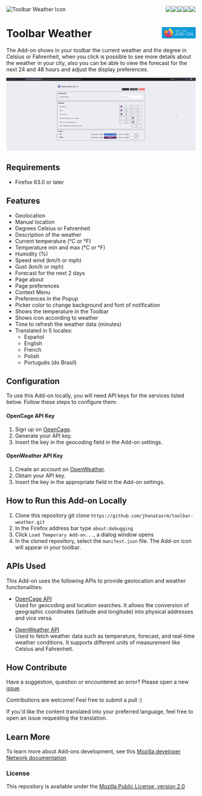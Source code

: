 [<img align="right" src="https://img.shields.io/github/issues/jhonatasrm/toolbar-weather.svg">](https://github.com/jhonatasrm/toolbar-weather/issues)
[<img align="right" src="https://img.shields.io/github/license/jhonatasrm/toolbar-weather.svg">](https://github.com/jhonatasrm/toolbar-weather/blob/master/LICENSE)
[<img align="right" src="https://img.shields.io/github/forks/jhonatasrm/toolbar-weather.svg">]()
[<img align="right" src="https://img.shields.io/github/stars/jhonatasrm/toolbar-weather.svg">]()
[<img align="right" src="https://img.shields.io/github/release/jhonatasrm/toolbar-weather.svg">](https://github.com/jhonatasrm/toolbar-weather/releases)

![Toolbar Weather Icon](/src/res/icons/icon@2x.png)

# Toolbar Weather [<img align="right" style="width:auto;height:32px;" src="https://raw.githubusercontent.com/jhonatasrm/jhonatasrm.github.io/master/images/addon-firefox.png">](https://addons.mozilla.org/en-US/firefox/addon/toolbar-weather/)

The Add-on shows in your toolbar the current weather and the degree in Celsius or Fahrenheit, when you click is possible to see more details about the weather in your city, also you can be able to view the forecast for the next 24 and 48 hours and adjust the display preferences.

![Toolbar Weather Screenshot](toolbar-weather.gif)

## Requirements
* Firefox 63.0 or later

## Features
* Geolocation
* Manual location
* Degrees Celsius or Fahrenheit
* Description of the weather
* Current temperature (°C or °F)
* Temperature min and max (°C or °F)
* Humidity (%)
* Speed wind (km/h or mph)
* Gust (km/h or mph)
* Forecast for the next 2 days
* Page about
* Page preferences
* Context Menu
* Preferences in the Popup
* Picker color to change background and font of notification
* Shows the temperature in the Toolbar
* Shows icon according to weather
* Time to refresh the weather data (minutes)
* Translated in 5 locales: 
  * Español
  * English 
  * French
  * Polish
  * Português (do Brasil)

## Configuration

To use this Add-on locally, you will need API keys for the services listed below. Follow these steps to configure them:

#### OpenCage API Key
1. Sign up on [OpenCage](https://opencagedata.com/).
2. Generate your API key.
3. Insert the key in the geocoding field in the Add-on settings.

#### OpenWeather API Key
1. Create an account on [OpenWeather](https://openweathermap.org/).
2. Obtain your API key.
3. Insert the key in the appropriate field in the Add-on settings.

## How to Run this Add-on Locally

1. Clone this repository git clone ```https://github.com/jhonatasrm/toolbar-weather.git```
2. In the Firefox address bar type ```about:debugging```
3. Click ```Load Temporary Add-on...```, a dialog window opens
4. In the cloned repository, select the ```manifest.json``` file. The Add-on icon will appear in your toolbar.

## APIs Used

This Add-on uses the following APIs to provide geolocation and weather functionalities:

* [OpenCage API](https://opencagedata.com/)<br>
Used for geocoding and location searches. It allows the conversion of geographic coordinates (latitude and longitude) into physical addresses and vice versa.

* [OpenWeather API](https://openweathermap.org/)<br>
Used to fetch weather data such as temperature, forecast, and real-time weather conditions. It supports different units of measurement like Celsius and Fahrenheit.

## How Contribute

Have a suggestion, question or encountered an error? Please open a new [issue](https://github.com/jhonatasrm/toolbar-weather/issues).

Contributions are welcome! Feel free to submit a pull :)

If you'd like the content translated into your preferred language, feel free to open an issue requesting the translation.

## Learn More
To learn more about Add-ons development, see this [Mozilla developer Network documentation](https://developer.mozilla.org/en-US/Add-ons)

### License
This repository is available under the [Mozilla Public License, version 2.0](https://github.com/jhonatasrm/toolbar-weather/blob/master/LICENSE)
